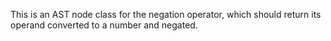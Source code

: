 This is an AST node class for the negation operator, which should return its operand converted to a number and negated.